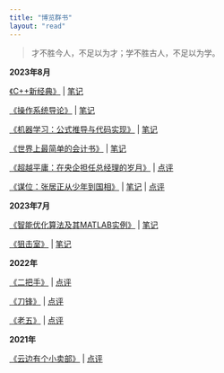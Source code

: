 ```yaml
---
title: "博览群书"
layout: "read"
--- 
```


> 才不胜今人，不足以为才；学不胜古人，不足以为学。

**2023年8月**

[《C++新经典》](https://weread.qq.com/web/bookDetail/55f32d30813ab6ea1g017832) | [笔记](/blog/book/cpp-new-classic/)

[《操作系统导论》](https://book.douban.com/subject/33463930/) | [笔记](/blog/book/operating-systems-three-easy-pieces/)

[《机器学习：公式推导与代码实现》](https://weread.qq.com/web/bookDetail/77d3255072a838d277db01a) | [笔记](/blog/book/ml-formula-derivation-and-code-implementation)

[《世界上最简单的会计书》](https://weread.qq.com/web/bookDetail/1cb32c70597d451cb6e5dcb) | [笔记](/blog/book/the-accounting-game/)

[《超越平庸：在央企担任总经理的岁月》](https://weread.qq.com/web/bookDetail/fb2328b07249a790fb2e267) | [点评](https://weread.qq.com/web/review/detail/356072543_7KEGcRl1k)

[《谋位：张居正从少年到国相》](https://weread.qq.com/web/bookDetail/8c5327c0524f2c8c5208639) | [笔记](/blog/book/mou-wei/) |  [点评](https://weread.qq.com/web/review/detail/356072543_7KltnyKdz)

**2023年7月**

[《智能优化算法及其MATLAB实例》](https://book.douban.com/subject/30781368/) | [笔记](https://github.com/Junhaodada/IntelligentOptimizationAlgorithm)

[《狙击室》](https://weread.qq.com/web/bookDetail/b3f327c0813ab78b9g015926) | [笔记](/blog/book/the-kill-room/)

**2022年**

[《二把手》](https://weread.qq.com/web/bookDetail/aac32cb0813ab6e11g01388e) | [点评](https://weread.qq.com/web/review/detail/356072543_7BjdgwDbC)

[《刀锋》](https://weread.qq.com/web/bookDetail/41f3285071db384b41fae8e) | [点评](https://weread.qq.com/web/review/detail/356072543_7Ba7nsRsU)

[《老五》](https://weread.qq.com/web/bookDetail/5d332e10729dc7435d342f5) | [点评](https://weread.qq.com/web/review/detail/356072543_7B9b4mwUb)

**2021年**

[《云边有个小卖部》](https://weread.qq.com/web/bookDetail/bab32a3071628416babd854) | [点评](https://weread.qq.com/web/review/detail/356072543_7sqi0rEwi)
